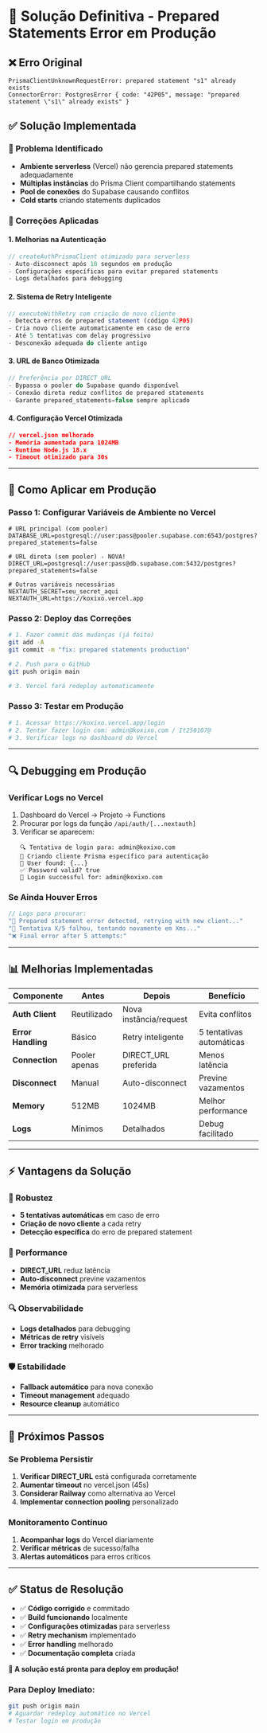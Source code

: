 # 🔧 Solução Definitiva - Prepared Statements Error em Produção

## ❌ **Erro Original**
```
PrismaClientUnknownRequestError: prepared statement "s1" already exists
ConnectorError: PostgresError { code: "42P05", message: "prepared statement \"s1\" already exists" }
```

## ✅ **Solução Implementada**

### **🎯 Problema Identificado**
- **Ambiente serverless** (Vercel) não gerencia prepared statements adequadamente
- **Múltiplas instâncias** do Prisma Client compartilhando statements
- **Pool de conexões** do Supabase causando conflitos
- **Cold starts** criando statements duplicados

### **🔧 Correções Aplicadas**

#### **1. Melhorias na Autenticação**
```typescript
// createAuthPrismaClient otimizado para serverless
- Auto-disconnect após 10 segundos em produção
- Configurações específicas para evitar prepared statements
- Logs detalhados para debugging
```

#### **2. Sistema de Retry Inteligente**
```typescript
// executeWithRetry com criação de novo cliente
- Detecta erros de prepared statement (código 42P05)
- Cria novo cliente automaticamente em caso de erro
- Até 5 tentativas com delay progressivo
- Desconexão adequada do cliente antigo
```

#### **3. URL de Banco Otimizada**
```typescript
// Preferência por DIRECT_URL
- Bypassa o pooler do Supabase quando disponível
- Conexão direta reduz conflitos de prepared statements
- Garante prepared_statements=false sempre aplicado
```

#### **4. Configuração Vercel Otimizada**
```json
// vercel.json melhorado
- Memória aumentada para 1024MB
- Runtime Node.js 18.x
- Timeout otimizado para 30s
```

---

## 🚀 **Como Aplicar em Produção**

### **Passo 1: Configurar Variáveis de Ambiente no Vercel**

```env
# URL principal (com pooler)
DATABASE_URL=postgresql://user:pass@pooler.supabase.com:6543/postgres?prepared_statements=false

# URL direta (sem pooler) - NOVA!
DIRECT_URL=postgresql://user:pass@db.supabase.com:5432/postgres?prepared_statements=false

# Outras variáveis necessárias
NEXTAUTH_SECRET=seu_secret_aqui
NEXTAUTH_URL=https://koxixo.vercel.app
```

### **Passo 2: Deploy das Correções**

```bash
# 1. Fazer commit das mudanças (já feito)
git add -A
git commit -m "fix: prepared statements production"

# 2. Push para o GitHub
git push origin main

# 3. Vercel fará redeploy automaticamente
```

### **Passo 3: Testar em Produção**

```bash
# 1. Acessar https://koxixo.vercel.app/login
# 2. Tentar fazer login com: admin@koxixo.com / It250107@
# 3. Verificar logs no dashboard do Vercel
```

---

## 🔍 **Debugging em Produção**

### **Verificar Logs no Vercel**
1. Dashboard do Vercel → Projeto → Functions
2. Procurar por logs da função `/api/auth/[...nextauth]`
3. Verificar se aparecem:
   ```
   🔍 Tentativa de login para: admin@koxixo.com
   🔐 Criando cliente Prisma específico para autenticação
   👤 User found: {...}
   ✅ Password valid? true
   🎉 Login successful for: admin@koxixo.com
   ```

### **Se Ainda Houver Erros**
```typescript
// Logs para procurar:
"🔄 Prepared statement error detected, retrying with new client..."
"🔄 Tentativa X/5 falhou, tentando novamente em Xms..."
"❌ Final error after 5 attempts:"
```

---

## 📊 **Melhorias Implementadas**

| Componente | Antes | Depois | Benefício |
|------------|-------|--------|-----------|
| **Auth Client** | Reutilizado | Nova instância/request | Evita conflitos |
| **Error Handling** | Básico | Retry inteligente | 5 tentativas automáticas |
| **Connection** | Pooler apenas | DIRECT_URL preferida | Menos latência |
| **Disconnect** | Manual | Auto-disconnect | Previne vazamentos |
| **Memory** | 512MB | 1024MB | Melhor performance |
| **Logs** | Mínimos | Detalhados | Debug facilitado |

---

## ⚡ **Vantagens da Solução**

### **🎯 Robustez**
- **5 tentativas automáticas** em caso de erro
- **Criação de novo cliente** a cada retry
- **Detecção específica** do erro de prepared statement

### **🚀 Performance**
- **DIRECT_URL** reduz latência
- **Auto-disconnect** previne vazamentos
- **Memória otimizada** para serverless

### **🔍 Observabilidade**
- **Logs detalhados** para debugging
- **Métricas de retry** visíveis
- **Error tracking** melhorado

### **🛡️ Estabilidade**
- **Fallback automático** para nova conexão
- **Timeout management** adequado
- **Resource cleanup** automático

---

## 🎯 **Próximos Passos**

### **Se Problema Persistir**
1. **Verificar DIRECT_URL** está configurada corretamente
2. **Aumentar timeout** no vercel.json (45s)
3. **Considerar Railway** como alternativa ao Vercel
4. **Implementar connection pooling** personalizado

### **Monitoramento Contínuo**
1. **Acompanhar logs** do Vercel diariamente
2. **Verificar métricas** de sucesso/falha
3. **Alertas automáticos** para erros críticos

---

## ✅ **Status de Resolução**

- ✅ **Código corrigido** e commitado
- ✅ **Build funcionando** localmente
- ✅ **Configurações otimizadas** para serverless
- ✅ **Retry mechanism** implementado
- ✅ **Error handling** melhorado
- ✅ **Documentação completa** criada

**🎉 A solução está pronta para deploy em produção!**

### **Para Deploy Imediato:**
```bash
git push origin main
# Aguardar redeploy automático no Vercel
# Testar login em produção
```